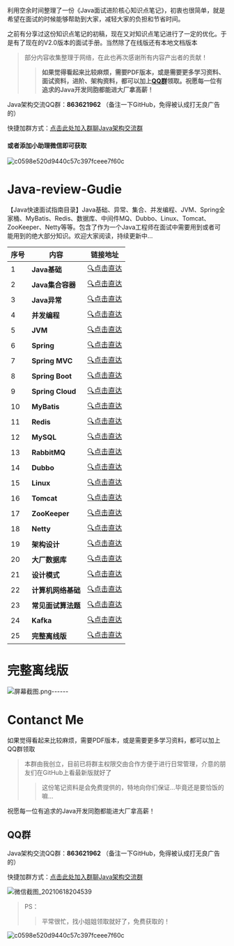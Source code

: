 利用空余时间整理了一份《Java面试进阶核心知识点笔记》，初衷也很简单，就是希望在面试的时候能够帮助到大家，减轻大家的负担和节省时间。

之前有分享过这份知识点笔记的初稿，现在又对知识点笔记进行了一定的优化。于是有了现在的V2.0版本的面试手册。当然除了在线版还有本地文档版本


>部分内容收集整理于网络，在此也再次感谢所有内容产出者的贡献！
>
>> **如果觉得看起来比较麻烦，需要PDF版本，或是需要更多学习资料、面试资料，进阶、架构资料，都可以加上[QQ群](https://jq.qq.com/?_wv=1027&k=k8va5GM3)领取。祝愿每一位有追求的Java开发同胞都能进大厂拿高薪！**

Java架构交流QQ群：**863621962**  （备注一下GitHub，免得被认成打无良广告的）

快捷加群方式：[点击此处加入群聊Java架构交流群](https://jq.qq.com/?_wv=1027&k=k8va5GM3)

#### 或者添加小助理微信即可获取

![c0598e520d9440c57c397fceee7f60c](C:\Users\Administrator\Desktop\c0598e520d9440c57c397fceee7f60c.jpg)

# Java-review-Gudie

【Java快速面试指南目录】Java基础、异常、集合、并发编程、JVM、Spring全家桶、MyBatis、Redis、数据库、中间件MQ、Dubbo、Linux、Tomcat、ZooKeeper、Netty等等。包含了作为一个Java工程师在面试中需要用到或者可能用到的绝大部分知识。欢迎大家阅读，持续更新中…

| 序号 | 内容               | 链接地址                                                     |
| ---- | ------------------ | ------------------------------------------------------------ |
| 1    | **Java基础**       | [:mag:点击直达](https://github.com/ThinkingHan/Java-review-gudie/blob/master/%E9%9D%A2%E8%AF%95%E9%A2%98%E9%9B%86/Java%E5%9F%BA%E7%A1%80%E7%9F%A5%E8%AF%86%E9%9D%A2%E8%AF%95%E9%A2%98.md) |
| 2    | **Java集合容器**   | [:mag:点击直达](https://github.com/ThinkingHan/Java-review-gudie/blob/master/%E9%9D%A2%E8%AF%95%E9%A2%98%E9%9B%86/Java%E9%9B%86%E5%90%88%E5%AE%B9%E5%99%A8%E9%9D%A2%E8%AF%95%E9%A2%98.md) |
| 3    | **Java异常**       | [:mag:点击直达](https://github.com/ThinkingHan/Java-review-gudie/blob/master/%E9%9D%A2%E8%AF%95%E9%A2%98%E9%9B%86/Java%E5%BC%82%E5%B8%B8%E9%9D%A2%E8%AF%95%E9%A2%98.md) |
| 4    | **并发编程**       | [:mag:点击直达](https://github.com/ThinkingHan/Java-review-gudie/blob/master/%E9%9D%A2%E8%AF%95%E9%A2%98%E9%9B%86/Java%E5%B9%B6%E5%8F%91%E7%BC%96%E7%A8%8B%E9%9D%A2%E8%AF%95%E9%A2%98.md) |
| 5    | **JVM**            | [:mag:点击直达](https://github.com/ThinkingHan/Java-review-gudie/blob/master/%E9%9D%A2%E8%AF%95%E9%A2%98%E9%9B%86/JVM%E9%9D%A2%E8%AF%95%E9%A2%98.md) |
| 6    | **Spring**         | [:mag:点击直达](https://github.com/ThinkingHan/Java-review-gudie/blob/master/%E9%9D%A2%E8%AF%95%E9%A2%98%E9%9B%86/Spring%E9%9D%A2%E8%AF%95%E9%A2%98.md) |
| 7    | **Spring MVC**     | [:mag:点击直达](https://github.com/ThinkingHan/Java-review-gudie/blob/master/%E9%9D%A2%E8%AF%95%E9%A2%98%E9%9B%86/SpringMVC%E9%9D%A2%E8%AF%95%E9%A2%98.md) |
| 8    | **Spring Boot**    | [:mag:点击直达](https://github.com/ThinkingHan/Java-review-gudie/blob/master/%E9%9D%A2%E8%AF%95%E9%A2%98%E9%9B%86/SpringBoot%E9%9D%A2%E8%AF%95%E9%A2%98.md) |
| 9    | **Spring Cloud**   | [:mag:点击直达](https://github.com/ThinkingHan/Java-review-gudie/blob/master/%E9%9D%A2%E8%AF%95%E9%A2%98%E9%9B%86/Spring%20Cloud%E9%9D%A2%E8%AF%95%E9%A2%98.md) |
| 10   | **MyBatis**        | [:mag:点击直达](https://github.com/ThinkingHan/Java-review-gudie/blob/master/%E9%9D%A2%E8%AF%95%E9%A2%98%E9%9B%86/MyBatis%E9%9D%A2%E8%AF%95%E9%A2%98.md) |
| 11   | **Redis**          | [:mag:点击直达](https://github.com/ThinkingHan/Java-review-gudie/blob/master/%E9%9D%A2%E8%AF%95%E9%A2%98%E9%9B%86/Redis%E9%9D%A2%E8%AF%95%E9%A2%98.md) |
| 12   | **MySQL**          | [:mag:点击直达](https://github.com/ThinkingHan/Java-review-gudie/blob/master/%E9%9D%A2%E8%AF%95%E9%A2%98%E9%9B%86/MySQL%E9%9D%A2%E8%AF%95%E9%A2%98.md) |
| 13   | **RabbitMQ**       | [:mag:点击直达](https://github.com/ThinkingHan/Java-review-gudie/blob/master/%E9%9D%A2%E8%AF%95%E9%A2%98%E9%9B%86/RabbitMQ%E9%9D%A2%E8%AF%95%E9%A2%98.md) |
| 14   | **Dubbo**          | [:mag:点击直达](https://github.com/ThinkingHan/Java-review-gudie/blob/master/%E9%9D%A2%E8%AF%95%E9%A2%98%E9%9B%86/Dubbo%E9%9D%A2%E8%AF%95%E9%A2%98.md) |
| 15   | **Linux**          | [:mag:点击直达](https://github.com/ThinkingHan/Java-review-gudie/blob/master/%E9%9D%A2%E8%AF%95%E9%A2%98%E9%9B%86/Linux%E9%9D%A2%E8%AF%95%E9%A2%98.md) |
| 16   | **Tomcat**         | [:mag:点击直达](https://github.com/ThinkingHan/Java-review-gudie/blob/master/%E9%9D%A2%E8%AF%95%E9%A2%98%E9%9B%86/Tomcat%E9%9D%A2%E8%AF%95%E9%A2%98.md) |
| 17   | **ZooKeeper**      | [:mag:点击直达](https://github.com/ThinkingHan/Java-review-gudie/blob/master/%E9%9D%A2%E8%AF%95%E9%A2%98%E9%9B%86/zookeeper%E9%9D%A2%E8%AF%95.md) |
| 18   | **Netty**          | [:mag:点击直达](https://github.com/ThinkingHan/Java-review-gudie/blob/master/%E9%9D%A2%E8%AF%95%E9%A2%98%E9%9B%86/Netty%E9%9D%A2%E8%AF%95%E9%A2%98.md) |
| 19   | **架构设计**       | [:mag:点击直达](https://github.com/ThinkingHan/Java-review-gudie/blob/master/%E9%9D%A2%E8%AF%95%E9%A2%98%E9%9B%86/%E6%9E%B6%E6%9E%84%E8%AE%BE%E8%AE%A1%26%E5%88%86%E5%B8%83%E5%BC%8F%26%E6%95%B0%E6%8D%AE%E7%BB%93%E6%9E%84%E4%B8%8E%E7%AE%97%E6%B3%95%E9%9D%A2%E8%AF%95%E9%A2%98.md) |
| 20   | **大厂数据库**     | [:mag:点击直达](https://github.com/ThinkingHan/Java-review-gudie/blob/master/%E9%9D%A2%E8%AF%95%E9%A2%98%E9%9B%86/%E5%A4%A7%E5%8E%82%E6%95%B0%E6%8D%AE%E5%BA%93%E9%9D%A2%E8%AF%95%E9%A2%98.md) |
| 21   | **设计模式**       | [:mag:点击直达](https://github.com/ThinkingHan/Java-review-gudie/blob/master/%E9%9D%A2%E8%AF%95%E9%A2%98%E9%9B%86/%E8%AE%BE%E8%AE%A1%E6%A8%A1%E5%BC%8F.md) |
| 22   | **计算机网络基础** | [:mag:点击直达](https://github.com/ThinkingHan/Java-review-gudie/blob/master/%E9%9D%A2%E8%AF%95%E9%A2%98%E9%9B%86/%E8%AE%A1%E7%AE%97%E6%9C%BA%E7%BD%91%E7%BB%9C%E5%9F%BA%E7%A1%80.md) |
| 23   | **常见面试算法题** | [:mag:点击直达](https://github.com/ThinkingHan/Java-review-gudie/blob/master/%E9%9D%A2%E8%AF%95%E9%A2%98%E9%9B%86/%E5%B8%B8%E8%A7%81%E9%9D%A2%E8%AF%95%E7%AE%97%E6%B3%95%E9%A2%98.md) |
| 24   | **Kafka**          | [:mag:点击直达](https://github.com/ThinkingHan/Java-review-gudie/blob/master/%E9%9D%A2%E8%AF%95%E9%A2%98%E9%9B%86/Kafka%E9%9D%A2%E8%AF%95%E9%A2%98.md) |
| 25   | **完整离线版**     | [:mag:点击直达](#完整离线版)                                 |

# 完整离线版

![](https://images.gitee.com/uploads/images/2020/0903/165200_ff7985ae_5639672.png "屏幕截图.png")------

# Contanct Me

如果觉得看起来比较麻烦，需要PDF版本，或是需要更多学习资料，都可以加上QQ群领取

>本群由我创立，目前已将群主权限交由合作方便于进行日常管理，介意的朋友们在GitHub上看最新版就好了
>
>> 这份笔记资料是会免费提供的，特地向你们保证…毕竟还是要恰饭的嘛…

祝愿每一位有追求的Java开发同胞都能进大厂拿高薪！

## QQ群

Java架构交流QQ群：**863621962**  （备注一下GitHub，免得被认成打无良广告的）

快捷加群方式：[点击此处加入群聊Java架构交流群](https://jq.qq.com/?_wv=1027&k=k8va5GM3)

![微信截图_20210618204539](C:\Users\Administrator\Desktop\微信截图_20210618204539.png)

>PS：
>
>>平常很忙，找小姐姐领取就好了，免费获取的！

![c0598e520d9440c57c397fceee7f60c](C:\Users\Administrator\Desktop\c0598e520d9440c57c397fceee7f60c.jpg)

